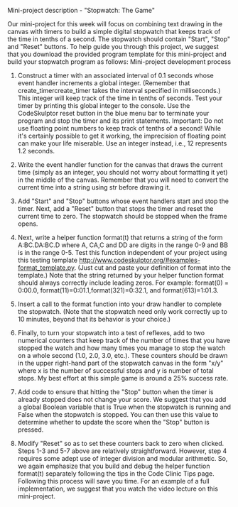 
Mini-project description - "Stopwatch: The Game"

Our mini-project for this week will focus on combining text drawing in the canvas with timers to build a simple digital stopwatch that keeps track of the time in tenths of a second. The stopwatch should contain "Start", "Stop" and "Reset" buttons. To help guide you through this project, we suggest that you download the provided program template for this mini-project and build your stopwatch program as follows:
Mini-project development process

1.	Construct a timer with an associated interval of 0.1 seconds whose event handler increments a global integer. (Remember that create_timercreate_timer takes the interval specified in milliseconds.) This integer will keep track of the time in tenths of seconds. Test your timer by printing this global integer to the console. Use the CodeSkulptor reset button in the blue menu bar to terminate your program and stop the timer and its print statements. Important: Do not use floating point numbers to keep track of tenths of a second! While it's certainly possible to get it working, the imprecision of floating point can make your life miserable. Use an integer instead, i.e., 12 represents 1.2 seconds.

2.	Write the event handler function for the canvas that draws the current time (simply as an integer, you should not worry about formatting it yet) in the middle of the canvas. Remember that you will need to convert the current time into a string using str before drawing it.

3.	Add "Start" and "Stop" buttons whose event handlers start and stop the timer. Next, add a "Reset" button that stops the timer and reset the current time to zero. The stopwatch should be stopped when the frame opens.

4.	Next, write a helper function format(t) that returns a string of the form A:BC.DA:BC.D where A, CA,C and  DD are digits in the range 0-9 and BB is in the range 0-5. Test this function independent of your project using this testing template http://www.codeskulptor.org/#examples-format_template.py. (Just cut and paste your definition of  format into the template.) Note that the string returned by your helper function format should always correctly include leading zeros. For example:  format(0) = 0:00.0, format(11)=0:01.1,format(321)=0:32.1, and format(613)=1:01.3.

5.	Insert a call to the format function into your draw handler to complete the stopwatch. (Note that the stopwatch need only work correctly up to 10 minutes, beyond that its behavior is your choice.)

6. Finally, to turn your stopwatch into a test of reflexes, add to two numerical counters that keep track of the number of times that you have stopped the watch and how many times you manage to stop the watch on a whole second (1.0, 2.0, 3.0, etc.). These counters should be drawn in the upper right-hand part of the stopwatch canvas in the form "x/y" where x is the number of successful stops and y is number of total stops. My best effort at this simple game is around a 25% success rate.

7. Add code to ensure that hitting the "Stop" button when the timer is already stopped does not change your score. We suggest that you add a global Boolean variable that is True when the stopwatch is running and False when the stopwatch is stopped. You can then use this value to determine whether to update the score when the "Stop" button is pressed.

8. Modify "Reset" so as to set these counters back to zero when clicked.
Steps 1-3 and 5-7 above are relatively straightforward. However, step 4 requires some adept use of integer division and modular arithmetic. So, we again emphasize that you build and debug the helper function format(t) separately following the tips in the Code Clinic Tips page. Following this process will save you time. For an example of a full implementation, we suggest that you watch the video lecture on this mini-project.

